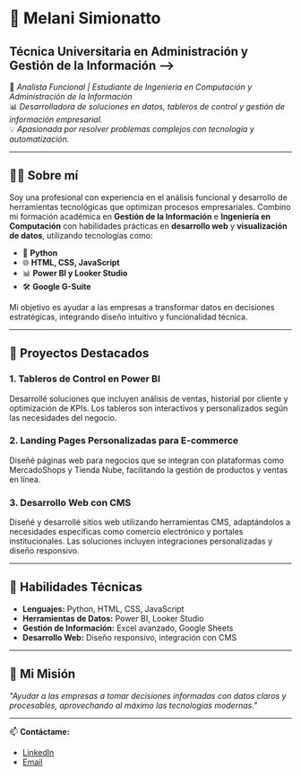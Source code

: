 # 💼 Melani Simionatto  
Técnica Universitaria en Administración y Gestión de la Información -->
---
🎯 *Analista Funcional | Estudiante de Ingeniería en Computación y Administración de la Información*  
📊 *Desarrolladora de soluciones en datos, tableros de control y gestión de información empresarial.*  
💡 *Apasionada por resolver problemas complejos con tecnología y automatización.*  

---

## 👩‍💻 Sobre mí  
Soy una profesional con experiencia en el análisis funcional y desarrollo de herramientas tecnológicas que optimizan procesos empresariales. Combino mi formación académica en **Gestión de la Información** e **Ingeniería en Computación** con habilidades prácticas en **desarrollo web** y **visualización de datos**, utilizando tecnologías como:  

- 🐍 **Python**  
- 🌐 **HTML, CSS, JavaScript**  
- 📊 **Power BI y Looker Studio**  
- 🛠️ **Google G-Suite**  

Mi objetivo es ayudar a las empresas a transformar datos en decisiones estratégicas, integrando diseño intuitivo y funcionalidad técnica.

---

## 📌 Proyectos Destacados  
### 1. **Tableros de Control en Power BI**  
Desarrollé soluciones que incluyen análisis de ventas, historial por cliente y optimización de KPIs. Los tableros son interactivos y personalizados según las necesidades del negocio.  
<!--[Ver repositorio ➡️](#)-->

### 2. **Landing Pages Personalizadas para E-commerce**  
Diseñé páginas web para negocios que se integran con plataformas como MercadoShops y Tienda Nube, facilitando la gestión de productos y ventas en línea.  
<!--[Ver repositorio ➡️](#)-->

### 3. **Desarrollo Web con CMS**  
Diseñé y desarrollé sitios web utilizando herramientas CMS, adaptándolos a necesidades específicas como comercio electrónico y portales institucionales. Las soluciones incluyen integraciones personalizadas y diseño responsivo.  
<!--[Ver repositorio ➡️](#)-->

---

## 🚀 Habilidades Técnicas  
- **Lenguajes:** Python, HTML, CSS, JavaScript  
- **Herramientas de Datos:** Power BI, Looker Studio  
- **Gestión de Información:** Excel avanzado, Google Sheets  
- **Desarrollo Web:** Diseño responsivo, integración con CMS  

---

## 🌱 Mi Misión  
*"Ayudar a las empresas a tomar decisiones informadas con datos claros y procesables, aprovechando al máximo las tecnologías modernas."*

---

📫 **Contáctame:**  
- [LinkedIn](https://www.linkedin.com)  
- [Email](mailto:tuemail@gmail.com)  






<!--
**melsimionatto/melsimionatto** is a ✨ _special_ ✨ repository because its `README.md` (this file) appears on your GitHub profile.

Here are some ideas to get you started:

- 🔭 I’m currently working on ...
- 🌱 I’m currently learning ...
- 👯 I’m looking to collaborate on ...
- 🤔 I’m looking for help with ...
- 💬 Ask me about ...
- 📫 How to reach me: ...
- 😄 Pronouns: ...
- ⚡ Fun fact: ...
-->
